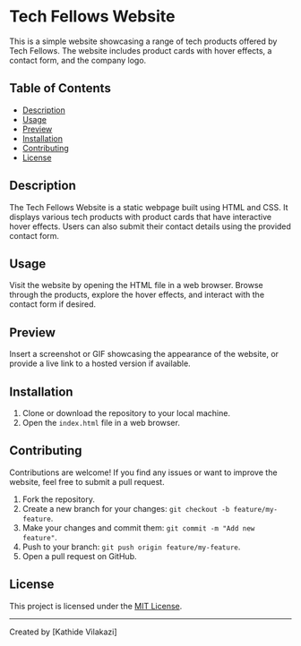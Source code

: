 # Tech Fellows Website

This is a simple website showcasing a range of tech products offered by Tech Fellows. The website includes product cards with hover effects, a contact form, and the company logo.

## Table of Contents

- [Description](#description)
- [Usage](#usage)
- [Preview](#preview)
- [Installation](#installation)
- [Contributing](#contributing)
- [License](#license)

## Description

The Tech Fellows Website is a static webpage built using HTML and CSS. It displays various tech products with product cards that have interactive hover effects. Users can also submit their contact details using the provided contact form.

## Usage

Visit the website by opening the HTML file in a web browser. Browse through the products, explore the hover effects, and interact with the contact form if desired.

## Preview

Insert a screenshot or GIF showcasing the appearance of the website, or provide a live link to a hosted version if available.

## Installation

1. Clone or download the repository to your local machine.
2. Open the `index.html` file in a web browser.

## Contributing

Contributions are welcome! If you find any issues or want to improve the website, feel free to submit a pull request.

1. Fork the repository.
2. Create a new branch for your changes: `git checkout -b feature/my-feature`.
3. Make your changes and commit them: `git commit -m "Add new feature"`.
4. Push to your branch: `git push origin feature/my-feature`.
5. Open a pull request on GitHub.

## License

This project is licensed under the [MIT License](LICENSE).

---

Created by [Kathide Vilakazi]
